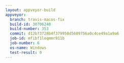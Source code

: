 ```yaml
---
layout: appveyor-build
appveyor:
  branch: travis-macos-fix
  build-id: 30706240
  build-number: 353
  commit: d12b73728b4f379958d5609756a0c4ce49a1a9a6
  job-id: mfibf1leqmmr911b
  job-number: 6
  os-name: Windows
  test-result: 0
---
```

